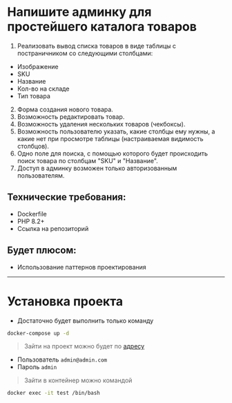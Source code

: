 # Напишите админку для простейшего каталога товаров

1. Реализовать вывод списка товаров в виде таблицы с постраничником со следующими столбцами:
* Изображение
* SKU
* Название
* Кол-во на складе
* Тип товара
2. Форма создания нового товара.
3. Возможность редактировать товар.
4. Возможность удаления нескольких товаров (чекбоксы).
5. Возможность пользователю указать, какие столбцы ему нужны, а какие нет при просмотре таблицы (настраиваемая видимость столбцов).
6. Одно поле для поиска, с помощью которого будет происходить поиск товара по столбцам "SKU" и "Название".
7. Доступ в админку возможен только авторизованным пользователям.

## Технические требования:
* Dockerfile
* PHP 8.2+
* Ссылка на репозиторий

## Будет плюсом:
* Использование паттернов проектирования

___
# Установка проекта

- Достаточно будет выполнить только команду 
```bash
docker-compose up -d
```

> Зайти на проект можно будет по [адресу](http://127.0.0.1:8080/admin) 

- Пользователь `admin@admin.com` 
- Пароль  `admin`

> Зайти в контейнер можно командой
```bash
docker exec -it test /bin/bash
```
